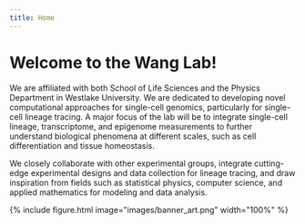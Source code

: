 ```yaml
---
title: Home
---
```


# Welcome to the Wang Lab!

We are affiliated with both School of Life Sciences and the Physics Department
in Westlake University. We are dedicated to developing novel computational approaches for single-cell genomics, particularly for single-cell lineage tracing. A major focus of the lab will be to integrate single-cell lineage, transcriptome, and epigenome measurements to further understand biological phenomena at different scales, such as cell differentiation and tissue homeostasis. 
 
 We closely collaborate with other experimental groups, integrate cutting-edge experimental designs and data collection for lineage tracing, and draw inspiration from fields such as statistical physics, computer science, and applied mathematics for modeling and data analysis. 

 
 {%
  include figure.html
  image="images/banner_art.png"
  width="100%"
%}
